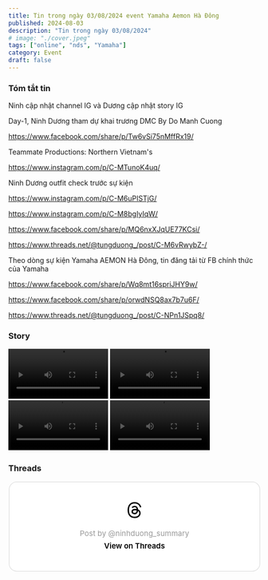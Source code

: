 ```yaml
---
title: Tin trong ngày 03/08/2024 event Yamaha Aemon Hà Đông
published: 2024-08-03
description: "Tin trong ngày 03/08/2024"
# image: "./cover.jpeg"
tags: ["online", "nds", "Yamaha"]
category: Event
draft: false
---
```


### Tóm tắt tin 
Ninh cập nhật channel IG và Dương cập nhật story IG 

Day-1, Ninh Dương tham dự khai trương DMC By Do Manh Cuong

https://www.facebook.com/share/p/Tw6vSi75nMffRx19/

Teammate Productions: Northern Vietnam's

https://www.instagram.com/p/C-MTunoK4uq/

Ninh Dương outfit check trước sự kiện 

https://www.instagram.com/p/C-M6uPISTjG/

https://www.instagram.com/p/C-M8bgIyIqW/

https://www.facebook.com/share/p/MQ6nxXJqUE77KCsi/

https://www.threads.net/@tungduong_/post/C-M6vRwybZ-/

Theo dòng sự kiện Yamaha AEMON Hà Đông, tin đăng tải từ FB chính thức của Yamaha 

https://www.facebook.com/share/p/Wq8mt16spriJHY9w/

https://www.facebook.com/share/p/orwdNSQ8ax7b7u6F/

https://www.threads.net/@tungduong_/post/C-NPn1JSpq8/



### Story 


<video width="200" controls>
  <source type="video/mp4" src="https://github.com/user-attachments/assets/8861cb0b-d803-4521-9ae2-aed5fa6aa6a8" >
</video>


<video width="200" controls>
  <source type="video/mp4" src="https://github.com/user-attachments/assets/31dc475e-769a-491c-8d13-fbacafbcc559" >
</video>


<video width="200" controls>
  <source type="video/mp4" src="https://github.com/user-attachments/assets/162251dc-32ea-42a5-a5e6-4761e4dd94d5" >
</video>


<video width="200" controls>
  <source type="video/mp4" src="https://github.com/user-attachments/assets/0e8bddaa-3220-477b-aa55-97e5c2a84ed8" >
</video>
















### Threads 

<blockquote class="text-post-media" data-text-post-permalink="https://www.threads.net/@ninhduong_summary/post/C-Nqct0ScZ8" data-text-post-version="0" id="ig-tp-C-Nqct0ScZ8" style=" background:#FFF; border-width: 1px; border-style: solid; border-color: #00000026; border-radius: 16px; max-width:540px; margin: 1px; min-width:270px; padding:0; width:99.375%; width:-webkit-calc(100% - 2px); width:calc(100% - 2px);"> <a href="https://www.threads.net/@ninhduong_summary/post/C-Nqct0ScZ8" style=" background:#FFFFFF; line-height:0; padding:0 0; text-align:center; text-decoration:none; width:100%; font-family: -apple-system, BlinkMacSystemFont, sans-serif;" target="_blank"> <div style=" padding: 40px; display: flex; flex-direction: column; align-items: center;"><div style=" display:block; height:32px; width:32px; padding-bottom:20px;"> <svg aria-label="Threads" height="32px" role="img" viewBox="0 0 192 192" width="32px" xmlns="http://www.w3.org/2000/svg"> <path d="M141.537 88.9883C140.71 88.5919 139.87 88.2104 139.019 87.8451C137.537 60.5382 122.616 44.905 97.5619 44.745C97.4484 44.7443 97.3355 44.7443 97.222 44.7443C82.2364 44.7443 69.7731 51.1409 62.102 62.7807L75.881 72.2328C81.6116 63.5383 90.6052 61.6848 97.2286 61.6848C97.3051 61.6848 97.3819 61.6848 97.4576 61.6855C105.707 61.7381 111.932 64.1366 115.961 68.814C118.893 72.2193 120.854 76.925 121.825 82.8638C114.511 81.6207 106.601 81.2385 98.145 81.7233C74.3247 83.0954 59.0111 96.9879 60.0396 116.292C60.5615 126.084 65.4397 134.508 73.775 140.011C80.8224 144.663 89.899 146.938 99.3323 146.423C111.79 145.74 121.563 140.987 128.381 132.296C133.559 125.696 136.834 117.143 138.28 106.366C144.217 109.949 148.617 114.664 151.047 120.332C155.179 129.967 155.42 145.8 142.501 158.708C131.182 170.016 117.576 174.908 97.0135 175.059C74.2042 174.89 56.9538 167.575 45.7381 153.317C35.2355 139.966 29.8077 120.682 29.6052 96C29.8077 71.3178 35.2355 52.0336 45.7381 38.6827C56.9538 24.4249 74.2039 17.11 97.0132 16.9405C119.988 17.1113 137.539 24.4614 149.184 38.788C154.894 45.8136 159.199 54.6488 162.037 64.9503L178.184 60.6422C174.744 47.9622 169.331 37.0357 161.965 27.974C147.036 9.60668 125.202 0.195148 97.0695 0H96.9569C68.8816 0.19447 47.2921 9.6418 32.7883 28.0793C19.8819 44.4864 13.2244 67.3157 13.0007 95.9325L13 96L13.0007 96.0675C13.2244 124.684 19.8819 147.514 32.7883 163.921C47.2921 182.358 68.8816 191.806 96.9569 192H97.0695C122.03 191.827 139.624 185.292 154.118 170.811C173.081 151.866 172.51 128.119 166.26 113.541C161.776 103.087 153.227 94.5962 141.537 88.9883ZM98.4405 129.507C88.0005 130.095 77.1544 125.409 76.6196 115.372C76.2232 107.93 81.9158 99.626 99.0812 98.6368C101.047 98.5234 102.976 98.468 104.871 98.468C111.106 98.468 116.939 99.0737 122.242 100.233C120.264 124.935 108.662 128.946 98.4405 129.507Z" /></svg></div> <div style=" font-size: 15px; line-height: 21px; color: #999999; font-weight: 400; padding-bottom: 4px; "> Post by @ninhduong_summary</div> <div style=" font-size: 15px; line-height: 21px; color: #000000; font-weight: 600; "> View on Threads</div></div></a></blockquote>
<script async src="https://www.threads.net/embed.js"></script>